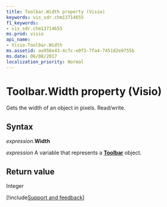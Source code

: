 ```yaml
---
title: Toolbar.Width property (Visio)
keywords: vis_sdr.chm13714655
f1_keywords:
- vis_sdr.chm13714655
ms.prod: visio
api_name:
- Visio.Toolbar.Width
ms.assetid: aa956e43-4cfc-e0f3-7fa4-7451d2e9755b
ms.date: 06/08/2017
localization_priority: Normal
---
```



# Toolbar.Width property (Visio)

Gets the width of an object in pixels. Read/write.


## Syntax

_expression_.**Width**

_expression_ A variable that represents a **[Toolbar](Visio.Toolbar.md)** object.


## Return value

Integer

[!include[Support and feedback](~/includes/feedback-boilerplate.md)]